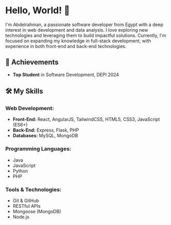 # Hello, World! 👋

I'm Abdelrahman, a passionate software developer from Egypt with a deep interest in web development and data analysis. I love exploring new technologies and leveraging them to build impactful solutions. Currently, I'm focused on expanding my knowledge in full-stack development, with experience in both front-end and back-end technologies. 

## 🚀 Achievements
- **Top Student** in Software Development, DEPI 2024

## 🛠️ My Skills

### Web Development:
- **Front-End:** React, AngularJS, TailwindCSS, HTML5, CSS3, JavaScript (ES6+)
- **Back-End:** Express, Flask, PHP
- **Databases:** MySQL, MongoDB

### Programming Languages:
- Java
- JavaScript
- Python
- PHP

### Tools & Technologies:
- Git & GitHub
- RESTful APIs
- Mongoose (MongoDB)
- Node.js
